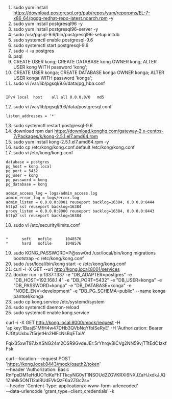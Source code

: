 1. sudo yum install https://download.postgresql.org/pub/repos/yum/reporpms/EL-7-x86_64/pgdg-redhat-repo-latest.noarch.rpm -y
2. sudo yum install postgresql96 -y
3. sudo yum install postgresql96-server -y
4. sudo /usr/pgsql-9.6/bin/postgresql96-setup initdb
5. sudo systemctl enable postgresql-9.6
6. sudo systemctl start postgresql-9.6
7. sudo -i -u postgres
8. psql
9. CREATE USER kong; CREATE DATABASE kong OWNER kong; ALTER USER kong WITH password 'kong';
10. CREATE USER konga; CREATE DATABASE konga OWNER konga; ALTER USER konga WITH password 'konga';
11. sudo vi /var/lib/pgsql/9.6/data/pg_hba.conf

```text

IPv4 local	host	all	all	0.0.0.0/0	md5
```

12. sudo vi /var/lib/pgsql/9.6/data/postgresql.conf

```text
listen_addresses = '*'
```

13. sudo systemctl restart postgresql-9.6
14. download rpm dari https://download.konghq.com/gateway-2.x-centos-7/Packages/k/kong-2.5.1.el7.amd64.rpm
15. sudo yum install kong-2.5.1.el7.amd64.rpm -y
16. sudo cp /etc/kong/kong.conf.default /etc/kong/kong.conf
17. sudo vi /etc/kong/kong.conf

```text
database = postgres
pg_host = kong.local
pg_port = 5432
pg_user = kong
pg_password = kong
pg_database = kong

admin_access_log = logs/admin_access.log
admin_error_log = logs/error.log
admin_listen = 0.0.0.0:8001 reuseport backlog=16384, 0.0.0.0:8444 http2 ssl reuseport backlog=16384
proxy_listen = 0.0.0.0:8000 reuseport backlog=16384, 0.0.0.0:8443 http2 ssl reuseport backlog=16384

```

18. sudo vi /etc/security/limits.conf

```text

*      soft   nofile      1048576
*      hard   nofile      1048576
```

19. sudo KONG_PASSWORD=P@ssw0rd /usr/local/bin/kong migrations bootstrap -c /etc/kong/kong.conf
20. sudo /usr/local/bin/kong start -c /etc/kong/kong.conf
21. curl -i -X GET --url http://kong.local:8001/services
22. docker run -p 1337:1337 -e "DB_ADAPTER=postgres" -e "DB_HOST=192.168.1.4" -e "DB_PORT=5432" -e "DB_USER=konga" -e "DB_PASSWORD=konga" -e "DB_DATABASE=konga" -e "NODE_ENV=development" -e "DB_PG_SCHEMA=public" --name konga pantsel/konga
23. sudo cp kong.service /etc/systemd/system
24. sudo systemctl daemon-reload
25. sudo systemctl enable kong.service

curl -i -X GET http://kong.local:8000/mock/request -H 'apikey:1BasjS1MfH4w47DHb3QVbNqYfbISeRyE' -H 'Authorization: Bearer FJGtpUxbu7t5rjetHn2HlFcNsBqETaiA'

Fqix35xwT97JxXSNG24m2OSR9GvdeJEr:5rYhrqvBICVg2NN59vjTTtEdC1zkfFsk

curl --location --request POST 'https://kong.local:8443/mock/oauth2/token' \
--header 'Authorization: Basic RnFpeDM1eHdUOTdKeFhTTkcyNG0yT1NSOUd2ZGVKRXI6NXJZaHJxdkJJQ1ZnMk5ONTl2alRUdEVkQzF6a2ZGc2s=' \
--header 'Content-Type: application/x-www-form-urlencoded' \
--data-urlencode 'grant_type=client_credentials' -k